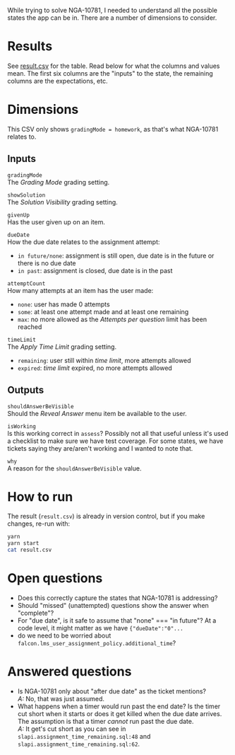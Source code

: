 While trying to solve NGA-10781, I needed to understand all the possible states
the app can be in. There are a number of dimensions to consider.

# Results
See [result.csv](./result.csv) for the table. Read below for what the columns
and values mean. The first six columns are the "inputs" to the state, the
remaining columns are the expectations, etc.

# Dimensions
This CSV only shows `gradingMode = homework`, as that's what NGA-10781 relates
to.

## Inputs

`gradingMode`\
The *Grading Mode* grading setting.

`showSolution`\
The *Solution Visibility* grading setting.

`givenUp`\
Has the user given up on an item.

`dueDate`\
How the due date relates to the assignment attempt:
- `in future/none`: assignment is still open, due date is in the future or
  there is no due date
- `in past`: assignment is closed, due date is in the past

`attemptCount`\
How many attempts at an item has the user made:
- `none`: user has made 0 attempts
- `some`: at least one attempt made and at least one remaining
- `max`: no more allowed as the *Attempts per question* limit has been reached

`timeLimit`\
The *Apply Time Limit* grading setting.
- `remaining`: user still within *time limit*, more attempts allowed
- `expired`: *time limit* expired, no more attempts allowed

## Outputs

`shouldAnswerBeVisible`\
Should the *Reveal Answer* menu item be available to the user.

`isWorking`\
Is this working correct in `assess`? Possibly not all that useful unless it's
used a checklist to make sure we have test coverage. For some states, we have
tickets saying they are/aren't working and I wanted to note that.

`why`\
A reason for the `shouldAnswerBeVisible` value.

# How to run
The result (`result.csv`) is already in version control, but if you make
changes, re-run with:

```bash
yarn
yarn start
cat result.csv
```

# Open questions
- Does this correctly capture the states that NGA-10781 is addressing?
- Should "missed" (unattempted) questions show the answer when "complete"?
- For "due date", is it safe to assume that "none" === "in future"? At a code
  level, it might matter as we have `{"dueDate":"0"...`
- do we need to be worried about `falcon.lms_user_assignment_policy.additional_time`?

# Answered questions
- Is NGA-10781 only about "after due date" as the ticket mentions?\
  *A:* No, that was just assumed.
- What happens when a timer would run past the end date? Is the timer cut short
  when it starts or does it get killed when the due date arrives. The
  assumption is that a timer *cannot* run past the due date.\
  *A:* It get's cut short as you can see in `slapi.assignment_time_remaining.sql:48`
  and `slapi.assignment_time_remaining.sql:62`.

